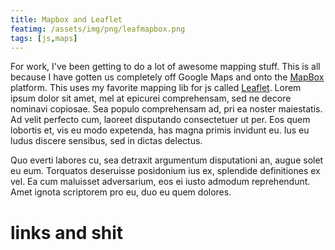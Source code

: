 ```yaml
---
title: Mapbox and Leaflet
featimg: /assets/img/png/leafmapbox.png
tags: [js,maps]
---
```

For work, I've been getting to do a lot of awesome mapping stuff. This is all because I have gotten us completely off Google Maps and onto the [MapBox] platform. This uses my favorite mapping lib for js called [Leaflet]. Lorem ipsum dolor sit amet, mel at epicurei comprehensam, sed ne decore nominavi copiosae. Sea populo comprehensam ad, pri ea noster maiestatis. Ad velit perfecto cum, laoreet disputando consectetuer ut per. Eos quem lobortis et, vis eu modo expetenda, has magna primis invidunt eu. Ius eu ludus discere sensibus, sed in dictas delectus.

Quo everti labores cu, sea detraxit argumentum disputationi an, augue solet eu eum. Torquatos deseruisse posidonium ius ex, splendide definitiones ex vel. Ea cum maluisset adversarium, eos ei iusto admodum reprehendunt. Amet ignota scriptorem pro eu, duo eu quem dolores.


# links and shit
[MapBox]: http://www.mapbox.com/
[Leaflet]: http://leafletjs.com/
